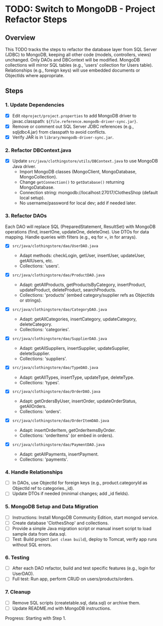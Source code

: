 # TODO: Switch to MongoDB - Project Refactor Steps

## Overview
This TODO tracks the steps to refactor the database layer from SQL Server (JDBC) to MongoDB, keeping all other code (models, controllers, views) unchanged. Only DAOs and DBContext will be modified. MongoDB collections will mirror SQL tables (e.g., 'users' collection for Users table). Relationships (e.g., foreign keys) will use embedded documents or ObjectIds where appropriate.

## Steps

### 1. Update Dependencies
- [x] Edit `nbproject/project.properties` to add MongoDB driver to javac.classpath: `${file.reference.mongodb-driver-sync.jar}`.
- [x] Remove or comment out SQL Server JDBC references (e.g., sqljdbc4.jar) from classpath to avoid conflicts.
- [x] Verify JAR is in `library/mongodb-driver-sync.jar`.

### 2. Refactor DBContext.java
- [x] Update `src/java/clothingstore/utils/DBContext.java` to use MongoDB Java driver.
  - Import MongoDB classes (MongoClient, MongoDatabase, MongoCollection).
  - Change `getConnection()` to `getDatabase()` returning MongoDatabase.
  - Connection string: mongodb://localhost:27017/ClothesShop (default local setup).
  - No username/password for local dev; add if needed later.

### 3. Refactor DAOs
Each DAO will replace SQL (PreparedStatement, ResultSet) with MongoDB operations (find, insertOne, updateOne, deleteOne). Use DTOs for data mapping. Handle queries with filters (e.g., eq for =, in for arrays).

- [x] `src/java/clothingstore/dao/UserDAO.java`
  - Adapt methods: checkLogin, getUser, insertUser, updateUser, getAllUsers, etc.
  - Collections: 'users'.

- [x] `src/java/clothingstore/dao/ProductDAO.java`
  - Adapt: getAllProducts, getProductsByCategory, insertProduct, updateProduct, deleteProduct, searchProducts.
  - Collections: 'products' (embed category/supplier refs as ObjectIds or strings).

- [x] `src/java/clothingstore/dao/CategoryDAO.java`
  - Adapt: getAllCategories, insertCategory, updateCategory, deleteCategory.
  - Collections: 'categories'.

- [x] `src/java/clothingstore/dao/SupplierDAO.java`
  - Adapt: getAllSuppliers, insertSupplier, updateSupplier, deleteSupplier.
  - Collections: 'suppliers'.

- [x] `src/java/clothingstore/dao/TypeDAO.java`
  - Adapt: getAllTypes, insertType, updateType, deleteType.
  - Collections: 'types'.

- [x] `src/java/clothingstore/dao/OrderDAO.java`
  - Adapt: getOrdersByUser, insertOrder, updateOrderStatus, getAllOrders.
  - Collections: 'orders'.

- [x] `src/java/clothingstore/dao/OrderItemDAO.java`
  - Adapt: insertOrderItem, getOrderItemsByOrder.
  - Collections: 'orderItems' (or embed in orders).

- [x] `src/java/clothingstore/dao/PaymentDAO.java`
  - Adapt: getAllPayments, insertPayment.
  - Collections: 'payments'.

### 4. Handle Relationships
- [ ] In DAOs, use ObjectId for foreign keys (e.g., product.categoryId as ObjectId ref to categories._id).
- [ ] Update DTOs if needed (minimal changes; add _id fields).

### 5. MongoDB Setup and Data Migration
- [ ] Instructions: Install MongoDB Community Edition, start mongod service.
- [ ] Create database 'ClothesShop' and collections.
- [ ] Provide a simple Java migration script or manual insert script to load sample data from data.sql.
- [ ] Test: Build project (`ant clean build`), deploy to Tomcat, verify app runs without SQL errors.

### 6. Testing
- [ ] After each DAO refactor, build and test specific features (e.g., login for UserDAO).
- [ ] Full test: Run app, perform CRUD on users/products/orders.

### 7. Cleanup
- [ ] Remove SQL scripts (createtable.sql, data.sql) or archive them.
- [ ] Update README.md with MongoDB instructions.

Progress: Starting with Step 1.
